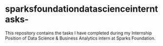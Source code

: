 # sparksfoundationdatascienceinterntasks-
This repository contains the tasks I have completed during my Internship Position of  Data Science &amp; Business Analytics intern  at Sparks Foundation.
